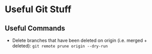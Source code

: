 # Useful Git Stuff

## Useful Commands

* Delete branches that have been deleted on origin (i.e. merged + deleted): `git remote prune origin --dry-run`

